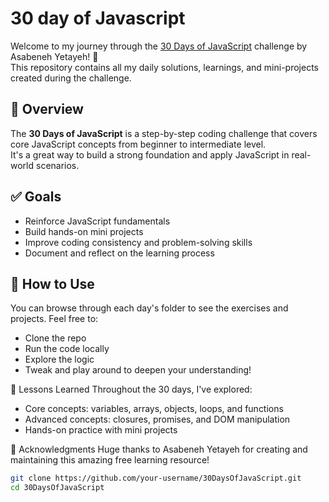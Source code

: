 <h1>30 day of Javascript</h1>

Welcome to my journey through the [30 Days of JavaScript](https://30dayjavascript.js.org/) challenge by Asabeneh Yetayeh! 🚀  
This repository contains all my daily solutions, learnings, and mini-projects created during the challenge.

## 📅 Overview

The **30 Days of JavaScript** is a step-by-step coding challenge that covers core JavaScript concepts from beginner to intermediate level.  
It's a great way to build a strong foundation and apply JavaScript in real-world scenarios.

## ✅ Goals

- Reinforce JavaScript fundamentals
- Build hands-on mini projects
- Improve coding consistency and problem-solving skills
- Document and reflect on the learning process
  
## 🚀 How to Use

You can browse through each day's folder to see the exercises and projects. Feel free to:
- Clone the repo
- Run the code locally
- Explore the logic
- Tweak and play around to deepen your understanding!

🧠 Lessons Learned
Throughout the 30 days, I've explored:
- Core concepts: variables, arrays, objects, loops, and functions
- Advanced concepts: closures, promises, and DOM manipulation
- Hands-on practice with mini projects

🌟 Acknowledgments
Huge thanks to Asabeneh Yetayeh for creating and maintaining this amazing free learning resource!

```bash
git clone https://github.com/your-username/30DaysOfJavaScript.git
cd 30DaysOfJavaScript
